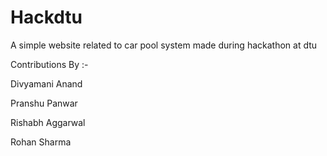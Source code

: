 # Hackdtu

A simple website related to car pool system made during hackathon at dtu

Contributions By :-

Divyamani Anand

Pranshu Panwar

Rishabh Aggarwal

Rohan Sharma
